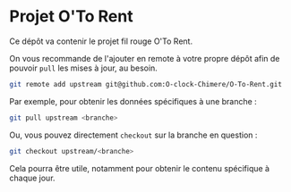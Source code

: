 # Projet O'To Rent

Ce dépôt va contenir le projet fil rouge O'To Rent.

On vous recommande de l'ajouter en remote à votre propre dépôt afin de pouvoir `pull` les mises à jour, au besoin.

```bash
git remote add upstream git@github.com:O-clock-Chimere/O-To-Rent.git
```

Par exemple, pour obtenir les données spécifiques à une branche :
```bash
git pull upstream <branche>
```

Ou, vous pouvez directement `checkout` sur la branche en question :
```bash
git checkout upstream/<branche>
```

Cela pourra être utile, notamment pour obtenir le contenu spécifique à chaque jour.
